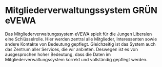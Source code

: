 ﻿#  Mitgliederverwaltungssystem GRÜN eVEWA

Das Mitgliederverwaltungssystem eVEWA spielt für die Jungen Liberalen eine Schlüsselrolle. Hier werden zentral alle Mitglieder, Interessenten sowie andere Kontakte von Bedeutung gepflegt. Gleichzeitig ist das System auch das Zentrum aller Services, die wir anbieten. Deswegen ist es von ausgesprochen hoher Bedeutung, dass die Daten im Mitgliederverwaltungssystem korrekt und vollständig gepflegt werden.

